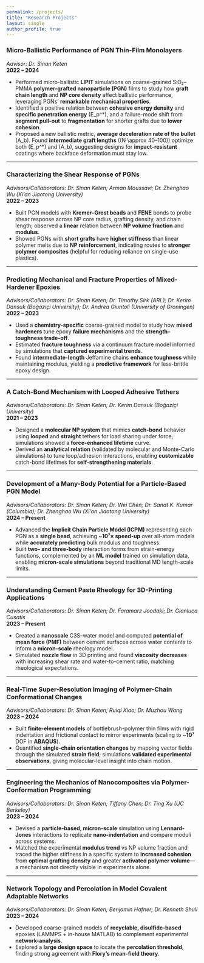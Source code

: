 ```yaml
---
permalink: /projects/
title: "Research Projects"
layout: single
author_profile: true
---
```


### Micro-Ballistic Performance of PGN Thin-Film Monolayers  
*Advisor: Dr. Sinan Keten*  
**2022 – 2024**

- Performed micro-ballistic **LIPIT** simulations on coarse-grained SiO₂–PMMA **polymer-grafted nanoparticle (PGN)** films to study how **graft chain length** and **NP core density** affect ballistic performance, leveraging PGNs’ **remarkable mechanical properties**.
- Identified a positive relation between **cohesive energy density** and **specific penetration energy** \(E_p^\*\), and a failure-mode shift from **segment pull-out** to **fragmentation** for shorter grafts due to **lower cohesion**.
- Proposed a new ballistic metric, **average deceleration rate of the bullet** \(A_b\). Found **intermediate graft lengths** \((N \approx 40–100)\) optimize both \(E_p^\*\) and \(A_b\), suggesting designs for **impact-resistant** coatings where backface deformation must stay low.

---

### Characterizing the Shear Response of PGNs  
*Advisors/Collaborators: Dr. Sinan Keten; Arman Moussavi; Dr. Zhenghao Wu (Xi’an Jiaotong University)*  
**2022 – 2023**

- Built PGN models with **Kremer–Grest beads** and **FENE** bonds to probe shear response across NP core radius, grafting density, and chain length; observed a **linear** relation between **NP volume fraction** and **modulus**.
- Showed PGNs with **short grafts** have **higher stiffness** than linear polymer melts due to **NP reinforcement**, indicating routes to **stronger polymer composites** (helpful for reducing reliance on single-use plastics).

---

### Predicting Mechanical and Fracture Properties of Mixed-Hardener Epoxies  
*Advisors/Collaborators: Dr. Sinan Keten; Dr. Timothy Sirk (ARL); Dr. Kerim Dansuk (Boğaziçi University); Dr. Andrea Giuntoli (University of Groningen)*  
**2022 – 2023**

- Used a **chemistry-specific** coarse-grained model to study how **mixed hardeners** tune epoxy **failure mechanisms** and the **strength–toughness trade-off**.
- Estimated **fracture toughness** via a continuum fracture model informed by simulations that **captured experimental trends**.
- Found **intermediate-length** Jeffamine chains **enhance toughness** while maintaining modulus, yielding a **predictive framework** for less-brittle epoxy design.

---

### A Catch-Bond Mechanism with Looped Adhesive Tethers  
*Advisors/Collaborators: Dr. Sinan Keten; Dr. Kerim Dansuk (Boğaziçi University)*  
**2021 – 2023**

- Designed a **molecular NP system** that mimics **catch-bond** behavior using **looped** and **straight** tethers for load sharing under force; simulations showed a **force-enhanced lifetime** curve.
- Derived an **analytical relation** (validated by molecular and Monte-Carlo simulations) to tune loop/adhesion interactions, enabling **customizable** catch-bond lifetimes for **self-strengthening materials**.

---

### Development of a Many-Body Potential for a Particle-Based PGN Model  
*Advisors/Collaborators: Dr. Sinan Keten; Dr. Wei Chen; Dr. Sanat K. Kumar (Columbia); Dr. Zhenghao Wu (Xi’an Jiaotong University)*  
**2024 – Present**

- Advanced the **Implicit Chain Particle Model (ICPM)** representing each PGN as a **single bead**, achieving ~**10⁷× speed-up** over all-atom models while **accurately predicting** bulk modulus and toughness.
- Built **two- and three-body** interaction forms from strain-energy functions, complemented by an **ML model** trained on simulation data, enabling **micron-scale simulations** beyond traditional MD length-scale limits.

---

### Understanding Cement Paste Rheology for 3D-Printing Applications  
*Advisors/Collaborators: Dr. Sinan Keten; Dr. Faramarz Joodaki; Dr. Gianluca Cusatis*  
**2023 – Present**

- Created a **nanoscale** C3S–water model and computed **potential of mean force (PMF)** between cement surfaces across water contents to inform a **micron-scale** rheology model.
- Simulated **nozzle flow** in 3D printing and found **viscosity decreases** with increasing shear rate and water-to-cement ratio, matching rheological expectations.

---

### Real-Time Super-Resolution Imaging of Polymer-Chain Conformational Changes  
*Advisors/Collaborators: Dr. Sinan Keten; Ruiqi Xiao; Dr. Muzhou Wang*  
**2023 – 2024**

- Built **finite-element models** of bottlebrush-polymer thin films with rigid indentation and frictional contact to mirror experiments (scaling to ~**10⁷** DOF in **ABAQUS**).
- Quantified **single-chain orientation changes** by mapping vector fields through the simulated **strain field**; simulations **validated experimental observations**, giving molecular-level insight into chain motion.

---

### Engineering the Mechanics of Nanocomposites via Polymer-Conformation Programming  
*Advisors/Collaborators: Dr. Sinan Keten; Tiffany Chen; Dr. Ting Xu (UC Berkeley)*  
**2023 – 2024**

- Devised a **particle-based, micron-scale** simulation using **Lennard-Jones** interactions to replicate **nano-indentation** and compare moduli across systems.
- Matched the experimental **modulus trend** vs NP volume fraction and traced the higher stiffness in a specific system to **increased cohesion** from **optimal grafting density** and greater **activated polymer volume**—a mechanism not directly visible in experiments alone.

---

### Network Topology and Percolation in Model Covalent Adaptable Networks  
*Advisors/Collaborators: Dr. Sinan Keten; Benjamin Hafner; Dr. Kenneth Shull*  
**2023 – 2024**

- Developed coarse-grained models of **recyclable, disulfide-based** epoxies (LAMMPS + in-house MATLAB) to complement experimental **network-analysis**.
- Explored a **large design space** to locate the **percolation threshold**, finding strong agreement with **Flory’s mean-field theory**.


